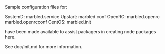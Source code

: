 Sample configuration files for:

SystemD: marbled.service
Upstart: marbled.conf
OpenRC:  marbled.openrc
         marbled.openrcconf
CentOS:  marbled.init

have been made available to assist packagers in creating node packages here.

See doc/init.md for more information.
